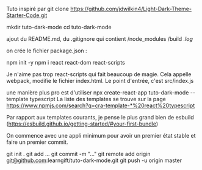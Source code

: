 Tuto inspiré par git clone https://github.com/jdwilkin4/Light-Dark-Theme-Starter-Code.git

  mkdir tuto-dark-mode
  cd tuto-dark-mode

ajout du README.md, du .gitignore qui contient
/node_modules
/build
*.log*

on crée le fichier package.json :

  npm init -y
  npm i react react-dom react-scripts

Je n'aime pas trop react-scripts qui fait beaucoup de magie. Cela appelle webpack, modifie le fichier index.html. Le point d'entrée, c'est src/index.js

une manière plus pro est d'utiliser
npx create-react-app tuto-dark-mode --template typescript
La liste des templates se trouve sur la page
https://www.npmjs.com/search?q=cra-template-*%20react%20typescript

Par rapport aux templates courants, je pense le plus grand bien de esbuild (https://esbuild.github.io/getting-started/#your-first-bundle)

On commence avec une appli minimum pour avoir un premier état stable et faire un premier commit.



git init .
git add ...
git commit -m "..."
git remote add origin git@github.com:learngift/tuto-dark-mode.git
git push -u origin master
